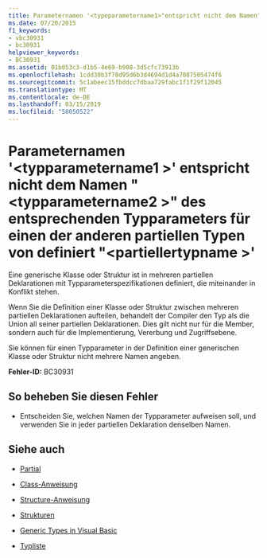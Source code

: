 ```yaml
---
title: Parameternamen '<typeparametername1>"entspricht nicht dem Namen"<typeparametername2>"des entsprechenden Typparameters für einen der anderen partiellen Typen von definiert"<partialtypename>"
ms.date: 07/20/2015
f1_keywords:
- vbc30931
- bc30931
helpviewer_keywords:
- BC30931
ms.assetid: 01b053c3-d1b5-4e69-b908-3d5cfc73913b
ms.openlocfilehash: 1cdd30b3f78d95d6b3d4694d1d4a7087505474f6
ms.sourcegitcommit: 5c1abeec15fbddcc7dbaa729fabc1f1f29f12045
ms.translationtype: MT
ms.contentlocale: de-DE
ms.lasthandoff: 03/15/2019
ms.locfileid: "58050522"
---
```

# <a name="type-parameter-name-typeparametername1-does-not-match-the-name-typeparametername2-of-the-corresponding-type-parameter-defined-on-one-of-the-other-partial-types-of-partialtypename"></a>Parameternamen '\<typparametername1 >' entspricht nicht dem Namen "\<typparametername2 >" des entsprechenden Typparameters für einen der anderen partiellen Typen von definiert "\<partiellertypname >'
Eine generische Klasse oder Struktur ist in mehreren partiellen Deklarationen mit Typparameterspezifikationen definiert, die miteinander in Konflikt stehen.  
  
 Wenn Sie die Definition einer Klasse oder Struktur zwischen mehreren partiellen Deklarationen aufteilen, behandelt der Compiler den Typ als die Union all seiner partiellen Deklarationen. Dies gilt nicht nur für die Member, sondern auch für die Implementierung, Vererbung und Zugriffsebene.  
  
 Sie können für einen Typparameter in der Definition einer generischen Klasse oder Struktur nicht mehrere Namen angeben.  
  
 **Fehler-ID:** BC30931  
  
## <a name="to-correct-this-error"></a>So beheben Sie diesen Fehler  
  
-   Entscheiden Sie, welchen Namen der Typparameter aufweisen soll, und verwenden Sie in jeder partiellen Deklaration denselben Namen.  
  
## <a name="see-also"></a>Siehe auch

- [Partial](../../visual-basic/language-reference/modifiers/partial.md)
- [Class-Anweisung](../../visual-basic/language-reference/statements/class-statement.md)
- [Structure-Anweisung](../../visual-basic/language-reference/statements/structure-statement.md)

- [Strukturen](../../visual-basic/programming-guide/language-features/data-types/structures.md)
- [Generic Types in Visual Basic](../../visual-basic/programming-guide/language-features/data-types/generic-types.md)
- [Typliste](../../visual-basic/language-reference/statements/type-list.md)
